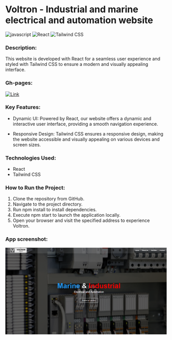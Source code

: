 # Voltron - Industrial and marine electrical and automation website

![javascript](https://img.shields.io/badge/JavaScript-F7DF1E.svg?style=flat&logo=javascript&logoColor=black)
![React](https://img.shields.io/badge/React-61DAFB.svg?style=flat&logo=react&logoColor=white)
![Tailwind CSS](https://img.shields.io/badge/Tailwind_CSS-38B2AC.svg?style=flat&logo=tailwind-css&logoColor=white)

### Description:

This website is developed with React for a seamless user experience and styled with Tailwind CSS to ensure a modern and visually appealing interface.

### Gh-pages:

[![Link](https://img.shields.io/badge/Link-%20Voltron-blue?style=flat&logo=link&logoColor=white)](https://atorami.github.io/voltron_react/)

### Key Features:

- Dynamic UI: Powered by React, our website offers a dynamic and interactive user interface, providing a smooth navigation experience.

- Responsive Design: Tailwind CSS ensures a responsive design, making the website accessible and visually appealing on various devices and screen sizes.

### Technologies Used:

- React
- Tailwind CSS

### How to Run the Project:

1. Clone the repository from GitHub.
1. Navigate to the project directory.
1. Run npm install to install dependencies.
1. Execute npm start to launch the application locally.
1. Open your browser and visit the specified address to experience Voltron.

### App screenshot:

![App Screenshot](voltron_img.PNG)
